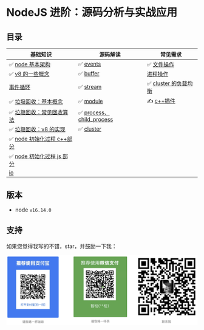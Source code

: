 # NodeJS 进阶：源码分析与实战应用

## 目录

| 基础知识                                                            | 源码解读                                                        | 常见需求                                               |
| ------------------------------------------------------------------- | --------------------------------------------------------------- | ------------------------------------------------------ |
| ✅ [node 基本架构](基础知识/node基本架构.md)                        | ✅ [events](源码解读/events.md)                                 | ✅ [文件操作](常见需求/文件操作.md)                    |
| ✅ [v8 的一些概念](基础知识/v8的一些概念.md)                        | ✅ [buffer](源码解读/buffer.md)                                 | [进程操作](常见需求/进程操作.md)                       |
| [事件循环](基础知识/事件循环.md)                                    | ✅ [stream](源码解读/stream.md)                                 | ✅ [cluster 的负载均衡](常见需求/cluster的负载均衡.md) |
| ✅ [垃圾回收：基本概念](基础知识/垃圾回收：基本概念.md)             | ✅ [module](源码解读/module.md)                                 | ✍️ [c++插件](常见需求/c++插件.md)                      |
| ✅ [垃圾回收：常见回收算法](基础知识/垃圾回收：常见回收算法.md)     | ✅ [process、child_process](源码解读/process、child_process.md) |                                                        |
| ✅ [垃圾回收：v8 的实现](基础知识/垃圾回收：v8的实现.md)            | ✅ [cluster](源码解读/cluster.md)                               |                                                        |
| ✅ [node 初始化过程 c++部分](<基础知识/node初始化过程(c++部分).md>) |                                                                 |                                                        |
| ✅ [node 初始化过程 js 部分](<基础知识/node初始化过程(js部分).md>)  |                                                                 |                                                        |
| [io](基础知识/io.md)                                                |                                                                 |                                                        |

## 版本

- node `v16.14.0`

## 支持

如果您觉得我写的不错，star，并鼓励一下我：

![support](./assets/support.png)
